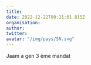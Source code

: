 ```yaml
---
title: 
date: 2022-12-22T00:21:01.815Z
organisation: 
author: 
twitter: 
avatar: "/img/pays/SN.svg"
---
```


Jaam a gen 3 ème mandat 